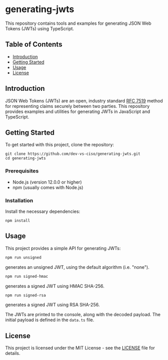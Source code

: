# generating-jwts

This repository contains tools and examples for generating JSON Web Tokens (JWTs) using TypeScript.

## Table of Contents

- [Introduction](#introduction)
- [Getting Started](#getting-started)
- [Usage](#usage)
- [License](#license)

## Introduction

JSON Web Tokens (JWTs) are an open, industry standard [RFC 7519](https://tools.ietf.org/html/rfc7519) method for representing claims securely between two parties. This repository provides examples and utilities for generating JWTs in JavaScript and TypeScript.

## Getting Started

To get started with this project, clone the repository:

```
git clone https://github.com/dev-vs-ciso/generating-jwts.git
cd generating-jwts
```

### Prerequisites

- Node.js (version 12.0.0 or higher)
- npm (usually comes with Node.js)

### Installation

Install the necessary dependencies:

```
npm install
```

## Usage

This project provides a simple API for generating JWTs:

```bash
npm run unsigned
```
generates an unsigned JWT, using the default algorithm (i.e. "none").


```bash
npm run signed-hmac
```

generates a signed JWT using HMAC SHA-256.

```bash
npm run signed-rsa
```

generates a signed JWT using RSA SHA-256.

The JWTs are printed to the console, along with the decoded payload. The initial payload is defined in the `data.ts` file.


## License

This project is licensed under the MIT License - see the [LICENSE](LICENSE) file for details.
